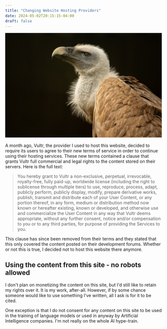 ```yaml
---
title: "Changing Website Hosting Providers"
date: 2024-05-02T20:15:15-04:00
draft: false
---
```


![Vulture](vulture.jpg)

A month ago, Vultr, the provider I used to host this website, decided to require its users to agree to their new terms of service in order to continue using their hosting services. These new terms contained a clause that grants Vultr full commercial and legal rights to the content stored on their servers. Here is the full text:

> You hereby grant to Vultr a non-exclusive, perpetual, irrevocable, royalty-free, fully paid-up, worldwide license (including the right to sublicense through multiple tiers) to use, reproduce, process, adapt, publicly perform, publicly display, modify, prepare derivative works, publish, transmit and distribute each of your User Content, or any portion thereof, in any form, medium or distribution method now known or hereafter existing, known or developed, and otherwise use and commercialize the User Content in any way that Vultr deems appropriate, without any further consent, notice and/or compensation to you or to any third parties, for purpose of providing the Services to you.

This clause has since been removed from their terms and they stated that this only covered the content posted on their development forums. Whether or not this is true, I decided not to host this website there anymore.

## Using the content from this site - no robots allowed

I don't plan on monetizing the content on this site, but I'd still like to retain my rights over it. It is my work, after-all. However, if by some chance someone would like to use something I've written, all I ask is for it to be cited.

One exception is that I do not consent for any content on this site to be used in the training of language models or used in anyway by Artificial Intelligence companies. I'm not really on the whole AI hype-train.

